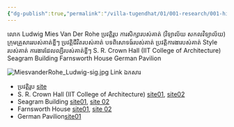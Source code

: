 ```yaml
---
{"dg-publish":true,"permalink":"/villa-tugendhat/01/001-research/001-history-of-the-architect-ludwig-mies-van-der-rohe/","tags":["gardenEntry"]}
---
```


លោក Ludwig Mies Van Der Rohe
	ប្រវត្តិរូប
		ការសិក្សារបស់គាត់​​ (វិទ្យាល័យ សកលវិទ្យាល័យ)
		ក្រុមគ្រួសាររបស់គាត់ខ្លីៗ
		ប្រវត្តិជីវិតរបស់គាត់
	បទពិសោទធ៍របស់គាត់
		ប្រវត្តិការងារបស់គាត់
		Style របស់គាត់
		ការងារដែលល្បីរបស់គាត់ខ្លីៗ
			S. R. Crown Hall (IIT College of Architecture)
			Seagram Building
			Farnsworth House
			German Pavilion

![MiesvanderRohe_Ludwig-sig.jpg](/img/user/Villa%20Tugendhat/02_Data/MiesvanderRohe_Ludwig-sig.jpg)
Link ឯកសារ
- ប្រវត្តិរូប​ [site](https://en.wikipedia.org/wiki/Ludwig_Mies_van_der_Rohe)
- S. R. Crown Hall (IIT College of Architecture) [site01](https://www.architecture.org/learn/resources/buildings-of-chicago/building/crown-hall/), [site02](https://en.wikipedia.org/wiki/S._R._Crown_Hall)
- Seagram Building [site01](https://en.wikipedia.org/wiki/Seagram_Building), [site 02](https://www.archdaily.com/59412/ad-classics-seagram-building-mies-van-der-rohe)
- Farnsworth House [site01](https://en.wikipedia.org/wiki/Farnsworth_House), [site 02](https://edithfarnsworthhouse.org/)
- German Pavilion[site01](https://en.wikipedia.org/wiki/Barcelona_Pavilion)